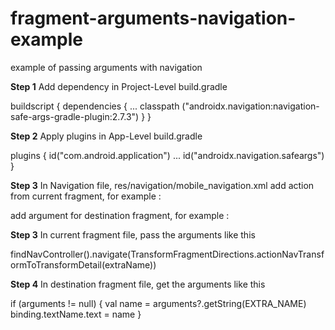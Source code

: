 # fragment-arguments-navigation-example
example of passing arguments with navigation

**Step 1**
Add dependency in Project-Level build.gradle

buildscript {
    dependencies {
        ...
        classpath ("androidx.navigation:navigation-safe-args-gradle-plugin:2.7.3")
    }
}

**Step 2**
Apply plugins in App-Level build.gradle

plugins {
    id("com.android.application")
    ... 
    id("androidx.navigation.safeargs")
}

**Step 3**
In Navigation file, res/navigation/mobile_navigation.xml
add action from current fragment, for example :

<fragment
        android:id="@+id/nav_transform"
        android:name="com.example.responsiveview.ui.transform.TransformFragment"
        android:label="@string/menu_transform"
        tools:layout="@layout/fragment_transform" >
        <action
            android:id="@+id/action_nav_transform_to_transform_detail"
            app:destination="@id/nav_transform_detail"/>
</fragment>

add argument for destination fragment, for example :

<fragment
        android:id="@+id/nav_transform_detail"
        android:name="com.example.responsiveview.ui.transform.TransformDetailFragment"
        android:label="@string/menu_transform_detail"
        tools:layout="@layout/fragment_transform_detail" >
        <argument
            android:name="extra_name"
            app:argType="string" />
</fragment>

**Step 3**
In current fragment file, pass the arguments like this

findNavController().navigate(TransformFragmentDirections.actionNavTransformToTransformDetail(extraName))

**Step 4**
In destination fragment file, get the arguments like this

if (arguments != null) {
            val name = arguments?.getString(EXTRA_NAME)
            binding.textName.text = name
}

